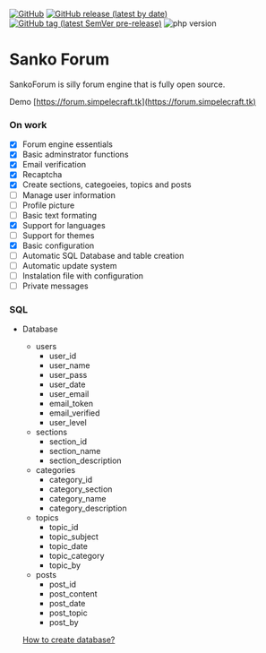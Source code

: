 <p>
  <a href="https://github.com/videosambo/SankoForum/blob/master/LICENSE"><img alt="GitHub" src="https://img.shields.io/github/license/videosambo/SankoForum"></a>
  <a href="https://github.com/videosambo/SankoForum/releases/tag/1.0"><img alt="GitHub release (latest by date)" src="https://img.shields.io/github/v/release/videosambo/SankoForum"></a>
  <a href="https://github.com/videosambo/SankoForum/releases/tag/1.1"><img alt="GitHub tag (latest SemVer pre-release)" src="https://img.shields.io/github/v/tag/videosambo/sankoforum?include_prereleases"></a>
  <a href"https://www.php.net/"><img alt="php version" src="https://img.shields.io/badge/php-%5E7.3.2-green"></a>
</p>

# Sanko Forum

SankoForum is silly forum engine that is fully open source. 

Demo [https://forum.simpelecraft.tk](https://forum.simpelecraft.tk)

### On work

- [x] Forum engine essentials
- [x] Basic adminstrator functions
- [x] Email verification
- [x] Recaptcha
- [x] Create sections, categoeies, topics and posts
- [ ] Manage user information
- [ ] Profile picture
- [ ] Basic text formating
- [x] Support for languages
- [ ] Support for themes
- [x] Basic configuration
- [ ] Automatic SQL Database and table creation
- [ ] Automatic update system
- [ ] Instalation file with configuration
- [ ] Private messages

### SQL

- Database
  - users
    - user_id
    - user_name   
    - user_pass
    - user_date
    - user_email
    - email_token
    - email_verified
    - user_level
  - sections
    - section_id
    - section_name
    - section_description
  - categories
    - category_id
    - category_section
    - category_name
    - category_description
  - topics
    - topic_id
    - topic_subject
    - topic_date
    - topic_category
    - topic_by
  - posts
    - post_id
    - post_content
    - post_date
    - post_topic
    - post_by
  
  [How to create database?](https://github.com/videosambo/SankoForum/blob/master/sankoforum.sql)

